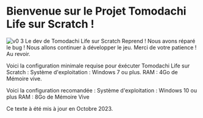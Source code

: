 # Bienvenue sur le Projet Tomodachi Life sur Scratch !
 ![v0 3](https://repository-images.githubusercontent.com/554908589/8222559f-d0d1-4b1c-b6b4-9715ffafccde)
Le dev de Tomodachi Life sur Scratch Reprend ! Nous avons réparé le bug !
Nous allons continuer à développer le jeu.
Merci de votre patience !
Au revoir.

Voici la configuration minimale requise pour éxécuter Tomodachi Life sur Scratch :
Système d'exploitation : Windows 7 ou plus.
RAM : 4Go de Mémoire vive.

Voici la configuration recomandée :
Système d'exploitation : Windows 10 ou plus
RAM : 8Go de Mémoire Vive

Ce texte à été mis à jour en Octobre 2023.
